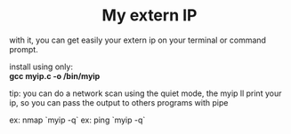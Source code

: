 <h1 align="center">My extern IP</h1>
<p>
with it, you can get easily your extern ip on your terminal or command prompt.
</p>
install using only:<br>
<b>gcc myip.c -o /bin/myip</b> 

tip: you can do a network scan using the quiet mode, the myip ll print your ip,
so you can pass the output to others programs with pipe

ex: nmap \`myip -q\` 
ex: ping \`myip -q\`
